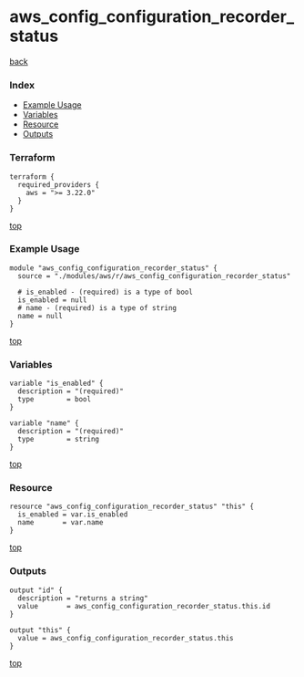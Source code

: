 # aws_config_configuration_recorder_status
[back](../aws.md)
### Index
- [Example Usage](#example-usage)
- [Variables](#variables)
- [Resource](#resource)
- [Outputs](#outputs)
### Terraform
```hcl
terraform {
  required_providers {
    aws = ">= 3.22.0"
  }
}
```
[top](#index)
### Example Usage
```hcl
module "aws_config_configuration_recorder_status" {
  source = "./modules/aws/r/aws_config_configuration_recorder_status"

  # is_enabled - (required) is a type of bool
  is_enabled = null
  # name - (required) is a type of string
  name = null
}
```
[top](#index)
### Variables
```hcl
variable "is_enabled" {
  description = "(required)"
  type        = bool
}

variable "name" {
  description = "(required)"
  type        = string
}
```
[top](#index)

### Resource
```hcl
resource "aws_config_configuration_recorder_status" "this" {
  is_enabled = var.is_enabled
  name       = var.name
}
```
[top](#index)
### Outputs
```hcl
output "id" {
  description = "returns a string"
  value       = aws_config_configuration_recorder_status.this.id
}

output "this" {
  value = aws_config_configuration_recorder_status.this
}
```
[top](#index)
